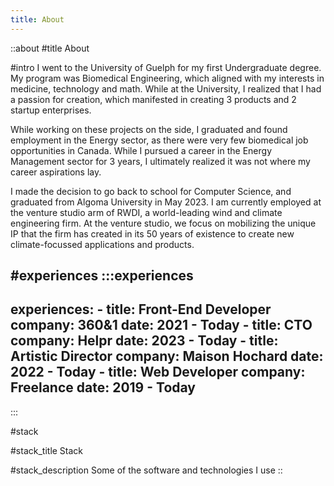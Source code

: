 ```yaml
---
title: About
---
```


::about
#title
About

#intro
I went to the University of Guelph for my first Undergraduate degree. My program was Biomedical Engineering, which aligned with my interests in medicine, technology and math. While at the University, I realized that I had a passion for creation, which manifested in creating 3 products and 2 startup enterprises.  

While working on these projects on the side, I graduated and found employment in the Energy sector, as there were very few biomedical job opportunities in Canada. While I pursued a career in the Energy Management sector for 3 years, I ultimately realized it was not where my career aspirations lay.  

I made the decision to go back to school for Computer Science, and graduated from Algoma University in May 2023. I am currently employed at the venture studio arm of RWDI, a world-leading wind and climate engineering firm. At the venture studio, we focus on mobilizing the unique IP that the firm has created in its 50 years of existence to create new climate-focussed applications and products.  

#experiences
  :::experiences
  ---
  experiences:
    - title: Front-End Developer
      company: 360&1
      date: 2021 - Today
    - title: CTO
      company: Helpr
      date: 2023 - Today
    - title: Artistic Director
      company: Maison Hochard
      date: 2022 - Today
    - title: Web Developer
      company: Freelance
      date: 2019 - Today
  ---
  :::

#stack

#stack_title
Stack

#stack_description
Some of the software and technologies I use
::
